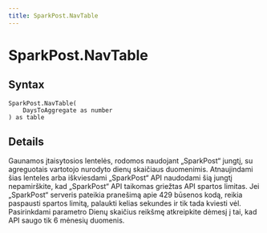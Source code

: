 ```yaml
---
title: SparkPost.NavTable
---
```


# SparkPost.NavTable



## Syntax

```powerquery
SparkPost.NavTable(
    DaysToAggregate as number
) as table
```


## Details

Gaunamos įtaisytosios lentelės, rodomos naudojant „SparkPost“ jungtį, su agreguotais vartotojo nurodyto dienų skaičiaus duomenimis. Atnaujindami šias lenteles arba iškviesdami „SparkPost“ API naudodami šią jungtį nepamirškite, kad „SparkPost“ API taikomas griežtas API spartos limitas. Jei „SparkPost“ serveris pateikia pranešimą apie 429 būsenos kodą, reikia paspausti spartos limitą, palaukti kelias sekundes ir tik tada kviesti vėl. Pasirinkdami parametro Dienų skaičius reikšmę atkreipkite dėmesį į tai, kad API saugo tik 6 mėnesių duomenis.


